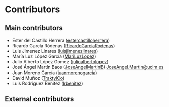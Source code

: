 # Contributors

## Main contributors

* Ester del Castillo Herrera ([estercastilloherrera](https://github.com/estercastilloherrera))
* Ricardo García Ródenas ([RicardoGarciaRodenas](https://github.com/RicardoGarciaRodenas))
* Luis Jimenez Linares ([luisjimenezlinares](https://github.com/luisjimenezlinares))
* María Luz López García ([MariLuzLopez](https://github.com/MariLuzLopez))
* Julio Alberto López Gomez ([julioalbertolopez](https://github.com/julioalbertolopez))
* José Ángel Martín Baos ([JoseAngelMartinB](https://github.com/JoseAngelMartinB)) <JoseAngel.Martin@uclm.es>
* Juan Moreno García ([juanmorenogarcia](https://github.com/juanmorenogarcia))
* David Muñoz ([TraktylCo](https://github.com/TraktylCo))
* Luis Rodríguez Benitez ([lrbenitez](https://github.com/lrbenitez))


## External contributors

